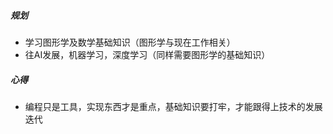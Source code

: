 ##### 规划
* 学习图形学及数学基础知识（图形学与现在工作相关）
* 往AI发展，机器学习，深度学习（同样需要图形学的基础知识）
##### 心得
* 编程只是工具，实现东西才是重点，基础知识要打牢，才能跟得上技术的发展迭代
